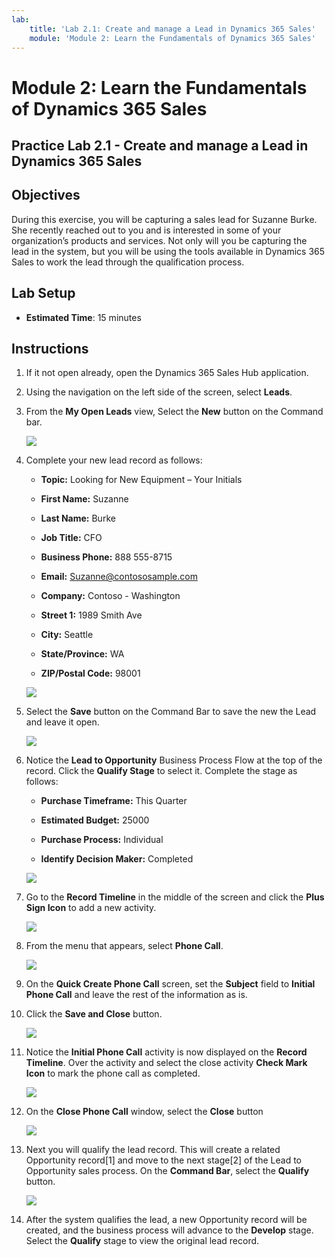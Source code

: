 ```yaml
---
lab:
    title: 'Lab 2.1: Create and manage a Lead in Dynamics 365 Sales'
    module: 'Module 2: Learn the Fundamentals of Dynamics 365 Sales'
---
```


Module 2: Learn the Fundamentals of Dynamics 365 Sales
========================

## Practice Lab 2.1 - Create and manage a Lead in Dynamics 365 Sales

## Objectives

During this exercise, you will be capturing a sales lead for Suzanne Burke. She recently reached out to you and is interested in some of your organization’s products and services. Not only will you be capturing the lead in the system, but you will be using the tools available in Dynamics 365 Sales to work the lead through the qualification process.


## Lab Setup

  - **Estimated Time**: 15 minutes

## Instructions

1. If it not open already, open the Dynamics 365 Sales Hub application.

1. Using the navigation on the left side of the screen, select **Leads**. 

1. From the **My Open Leads** view, Select the **New** button on the Command bar.

   ![](images/Image-03.png)  

1. Complete your new lead record as follows:

	- **Topic:** Looking for New Equipment – Your Initials

	- **First Name:** Suzanne

	- **Last Name:** Burke

	- **Job Title:** CFO

	- **Business Phone:** 888 555-8715

	- **Email:** Suzanne@contososample.com

	- **Company:** Contoso - Washington

	- **Street 1:** 1989 Smith Ave

	- **City:** Seattle

	- **State/Province:** WA

	- **ZIP/Postal Code:** 98001 

   ![](images/Image-05.png)  

1. Select the **Save** button on the Command Bar to save the new the Lead and leave it open. 

   ![](images/Image-04.png)  

1. Notice the **Lead to Opportunity** Business Process Flow at the top of the record. Click the **Qualify Stage** to select it. Complete the stage as follows:

	- **Purchase Timeframe:** This Quarter

	- **Estimated Budget:** 25000 

	- **Purchase Process:** Individual

	- **Identify Decision Maker:** Completed

   ![](images/Image-06.png) 

1. Go to the **Record Timeline** in the middle of the screen and click the **Plus Sign Icon** to add a new activity. 

   ![](images/Image-07.png) 

1. From the menu that appears, select **Phone Call**.

   ![](images/Image-08.png)

1. On the **Quick Create Phone Call** screen, set the **Subject** field to **Initial Phone Call** and leave the rest of the information as is. 

1. Click the **Save and Close** button.

   ![](images/Image-09.png)

1. Notice the **Initial Phone Call** activity is now displayed on the **Record Timeline**. Over the activity and select the close activity **Check Mark Icon** to mark the phone call as completed.
 
   ![](images/Lab-03.png) 

1. On the **Close Phone Call** window, select the **Close** button 

   ![](images/Image-12.png)

1.  Next you will qualify the lead record. This will create a related Opportunity record[1] and move to the next stage[2] of the Lead to Opportunity sales process. On the **Command Bar**, select the **Qualify** button.
   
      ![](images/Image-18.png)

1. After the system qualifies the lead, a new Opportunity record will be created, and the business process will advance to the **Develop** stage. Select the **Qualify** stage to view the original lead record. 
